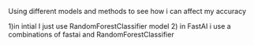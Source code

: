 Using different models and methods to see how i can affect my accuracy

1)in intial I just use RandomForestClassifier model 
2) in FastAI i use a combinations of fastai and RandomForestClassifier
